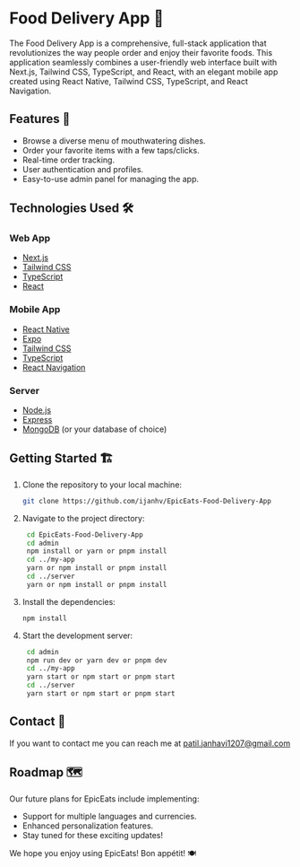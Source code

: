 # Food Delivery App 🍔

The Food Delivery App is a comprehensive, full-stack application that revolutionizes the way people order and enjoy their favorite foods. This application seamlessly combines a user-friendly web interface built with Next.js, Tailwind CSS, TypeScript, and React, with an elegant mobile app created using React Native, Tailwind CSS, TypeScript, and React Navigation.

## Features 🚀

- Browse a diverse menu of mouthwatering dishes.
- Order your favorite items with a few taps/clicks.
- Real-time order tracking.   
- User authentication and profiles.
- Easy-to-use admin panel for managing the app.


## Technologies Used 🛠️


### Web App
- [Next.js](https://nextjs.org/)
- [Tailwind CSS](https://tailwindcss.com/)
- [TypeScript](https://www.typescriptlang.org/)
- [React](https://reactjs.org/)

### Mobile App
- [React Native](https://reactnative.dev/)
- [Expo](https://expo.io/)
- [Tailwind CSS](https://tailwindcss.com/)
- [TypeScript](https://www.typescriptlang.org/)
- [React Navigation](https://reactnavigation.org/)

### Server
- [Node.js](https://nodejs.org/)
- [Express](https://expressjs.com/)
- [MongoDB](https://www.mongodb.com/) (or your database of choice)



## Getting Started 🏗️

1. Clone the repository to your local machine:

   ```bash
   git clone https://github.com/ijanhv/EpicEats-Food-Delivery-App

2. Navigate to the project directory:

   ```bash
    cd EpicEats-Food-Delivery-App
    cd admin
    npm install or yarn or pnpm install
    cd ../my-app
    yarn or npm install or pnpm install
    cd ../server
    yarn or npm install or pnpm install
   ```
3. Install the dependencies:

   ```bash
   npm install

   ```
4. Start the development server:

   ```bash
    cd admin
    npm run dev or yarn dev or pnpm dev
    cd ../my-app
    yarn start or npm start or pnpm start
    cd ../server
    yarn start or npm start or pnpm start
    ```

## Contact 📧

If you want to contact me you can reach me at patil.janhavi1207@gmail.com

## Roadmap 🗺️

Our future plans for EpicEats include implementing:

- Support for multiple languages and currencies.
- Enhanced personalization features.
- Stay tuned for these exciting updates!

We hope you enjoy using EpicEats! Bon appétit! 🍽️